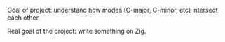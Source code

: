 Goal of project: understand how modes (C-major, C-minor, etc) intersect each other.

Real goal of the project: write something on Zig.
